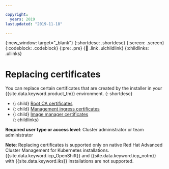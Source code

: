 ```yaml
---

copyright:
  years: 2019
lastupdated: "2019-11-18"

---
```


{:new_window: target="_blank"}
{:shortdesc: .shortdesc}
{:screen: .screen}
{:codeblock: .codeblock}
{:pre: .pre}
{:child: .link .ulchildlink}
{:childlinks: .ullinks}

# Replacing certificates

You can replace certain certificates that are created by the installer in your {{site.data.keyword.product_tm}} environment.
{: shortdesc}

- {: child} [Root CA certificates](cert_root_ca.md) <br />
- {: child} [Management ingress certificates](cert_mgmt_ingress.md) <br />
- {: child} [Image manager certificates](cert_image_mgr.md) <br />
{: childlinks}

**Required user type or access level**: Cluster administrator or team administrator

**Note**: Replacing certificates is supported only on native Red Hat Advanced Cluster Management for Kubernetes installations. {{site.data.keyword.icp_OpenShift}} and {{site.data.keyword.icp_notm}} with {{site.data.keyword.iks}} installations are not supported.
